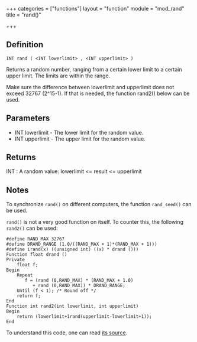 +++
categories = ["functions"]
layout = "function"
module = "mod_rand"
title = "rand()"

+++

## Definition

    INT rand ( <INT lowerlimit> , <INT upperlimit> )

Returns a random number, ranging from a certain lower limit to a certain upper limit. The limits are within the range.

Make sure the difference between lowerlimit and upperlimit does not exceed 32767 (2^15-1). If that is needed, the function rand2() below can be used.

## Parameters

- INT lowerlimit - The lower limit for the random value.
- INT upperlimit - The upper limit for the random value.

## Returns

INT : A random value: lowerlimit <= result <= upperlimit

## Notes

To synchronize `rand()` on different computers, the function `rand_seed()` can be used.

`rand()` is not a very good function on itself. To counter this, the following `rand2()` can be used:

```
#define RAND_MAX 32767
#define DRAND_RANGE (1.0/((RAND_MAX + 1)*(RAND_MAX + 1)))
#define irand(x) ((unsigned int) ((x) * drand ()))
Function float drand ()
Private
    float f;
Begin
    Repeat
       f = (rand (0,RAND_MAX) * (RAND_MAX + 1.0)
          + rand (0,RAND_MAX)) * DRAND_RANGE;
    Until (f < 1); /* Round off */
    return f;
End
Function int rand2(int lowerlimit, int upperlimit)
Begin
    return (lowerlimit+irand(upperlimit-lowerlimit+1));
End
```

To understand this code, one can read [its source](http://www.azillionmonkeys.com/qed/random.html).
